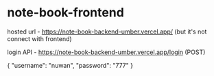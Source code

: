# note-book-frontend

hosted url - https://note-book-backend-umber.vercel.app/  (but it's not connect with frontend)

login API - https://note-book-backend-umber.vercel.app/login   (POST)

{
  "username": "nuwan",
  "password": "777"
}
